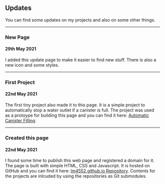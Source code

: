 ## Updates
You can find some updates on my projects and also on some other things.

___

### New Page
#### 29th May 2021

I added this update page to make it easier to find new stuff. 
There is also a new icon and some styles.

___

### First Project 
#### 22nd May 2021

The first tiny project also made it to this page. 
It is a simple project to automatically stop a water outlet if a canister is full. 
The project was used as a protoype for building this page and you can find it here: [Automatic Canister Filling](#/pages/projects/automatic_canister_filling/readme.html).  

___

### Created this page 
#### 22nd May 2021

I found some time to publish this web page and registered a domain for it.
The page is built with simple HTML, CSS and Javascript. It is hosted on GitHub and you can find it here: [lm4552.github.io Repository](https://github.com/lm4552/lm4552.github.io). Contents for the projects are inlcuded by using the repositories as Git submodules.
